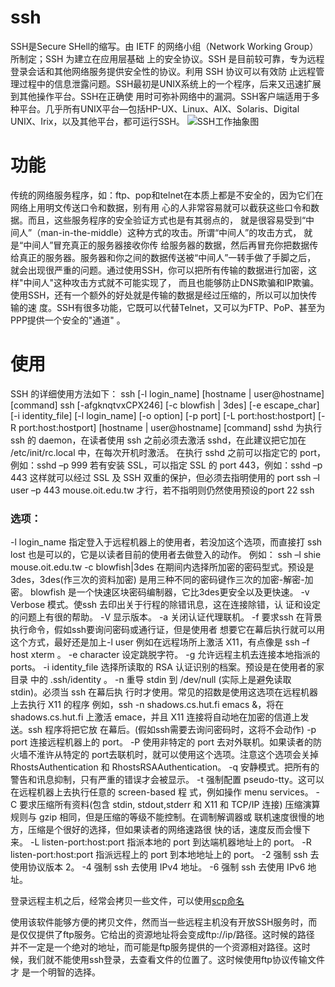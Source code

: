 # ssh
SSH是Secure SHell的缩写。由 IETF 的网络小组（Network Working Group）所制定；SSH 为建立在应用层基础
上的安全协议。SSH 是目前较可靠，专为远程登录会话和其他网络服务提供安全性的协议。利用 SSH 协议可以有效防
止远程管理过程中的信息泄露问题。SSH最初是UNIX系统上的一个程序，后来又迅速扩展到其他操作平台。SSH在正确使
用时可弥补网络中的漏洞。SSH客户端适用于多种平台。几乎所有UNIX平台—包括HP-UX、Linux、AIX、Solaris、Digital
UNIX、Irix，以及其他平台，都可运行SSH。
![SSH工作抽象图](https://baike.baidu.com/pic/ssh/10407/0/2cf5e0fe9925bc31c68ac31c57df8db1ca13705b?fr=lemma&ct=single#aid=0&pic=2cf5e0fe9925bc31c68ac31c57df8db1ca13705b)

# 功能
传统的网络服务程序，如：ftp、pop和telnet在本质上都是不安全的，因为它们在网络上用明文传送口令和数据，别有用
心的人非常容易就可以截获这些口令和数据。而且，这些服务程序的安全验证方式也是有其弱点的， 就是很容易受到“中
间人”（man-in-the-middle）这种方式的攻击。所谓“中间人”的攻击方式， 就是“中间人”冒充真正的服务器接收你传
给服务器的数据，然后再冒充你把数据传给真正的服务器。服务器和你之间的数据传送被“中间人”一转手做了手脚之后，
就会出现很严重的问题。通过使用SSH，你可以把所有传输的数据进行加密，这样"中间人"这种攻击方式就不可能实现了，
而且也能够防止DNS欺骗和IP欺骗。使用SSH，还有一个额外的好处就是传输的数据是经过压缩的，所以可以加快传输的速
度。SSH有很多功能，它既可以代替Telnet，又可以为FTP、PoP、甚至为PPP提供一个安全的"通道" 。

# 使用
SSH 的详细使用方法如下： 
ssh [-l login_name] [hostname | user@hostname] [command] ssh [-afgknqtvxCPX246] [-c blowfish | 3des] [-e escape_char] [-i identity_file] [-l login_name] [-o option] [-p port] [-L port:host:hostport] [-R port:host:hostport] [hostname | user@hostname] [command] 
sshd 
为执行 ssh 的 daemon，在读者使用 ssh 之前必须去激活 sshd，在此建议把它加在 /etc/init/rc.local 中，在每次开机时激活。 
在执行 sshd 之前可以指定它的 port，例如：sshd –p 999 
若有安装 SSL，可以指定 SSL 的 port 443，例如：sshd –p 443 
这样就可以经过 SSL 及 SSH 双重的保护，但必须去指明使用的 port 
ssh –l user –p 443 mouse.oit.edu.tw 才行，若不指明则仍然使用预设的port 22 
ssh 
### 选项： 
-l login_name 
指定登入于远程机器上的使用者，若没加这个选项，而直接打 ssh lost 也是可以的，它是以读者目前的使用者去做登入的动作。 例如： ssh –l shie mouse.oit.edu.tw 
-c blowfish|3des 
在期间内选择所加密的密码型式。预设是3des，3des(作三次的资料加密) 是用三种不同的密码键作三次的加密-解密-加密。 blowfish 是一个快速区块密码编制器，它比3des更安全以及更快速。 
-v 
Verbose 模式。使ssh 去印出关于行程的除错讯息，这在连接除错，认 证和设定的问题上有很的帮助。 
-V 
显示版本。 
-a 
关闭认证代理联机。 
-f 
要求ssh 在背景执行命令，假如ssh要询问密码或通行证，但是使用者 想要它在幕后执行就可以用这个方式，最好还是加上-l user 例如在远程场所上激活 X11，有点像是 ssh –f host xterm 。 
-e character 
设定跳脱字符。 
-g 
允许远程主机去连接本地指派的 ports。 
-i identity_file 
选择所读取的 RSA 认证识别的档案。预设是在使用者的家目录 中的 .ssh/identity 。 
-n 
重导 stdin 到 /dev/null (实际上是避免读取 stdin)。必须当 ssh 在幕后执 行时才使用。常见的招数是使用这选项在远程机器上去执行 X11 的程序 例如，ssh -n shadows.cs.hut.fi emacs &amp;，将在 shadows.cs.hut.fi 上激活 emace，并且 X11 连接将自动地在加密的信道上发送。ssh 程序将把它放 在幕后。(假如ssh需要去询问密码时，这将不会动作) 
-p port 
连接远程机器上的 port。 
-P 
使用非特定的 port 去对外联机。如果读者的防火墙不淮许从特定的 port去联机时，就可以使用这个选项。注意这个选项会关掉 RhostsAuthentication 和 RhostsRSAAuthentication。 
-q 
安静模式。把所有的警告和讯息抑制，只有严重的错误才会被显示。 
-t 
强制配置 pseudo-tty。这可以在远程机器上去执行任意的 screen-based 程 式，例如操作 menu services。 
-C 
要求压缩所有资料(包含 stdin, stdout,stderr 和 X11 和 TCP/IP 连接) 压缩演算规则与 gzip 相同，但是压缩的等级不能控制。在调制解调器或 联机速度很慢的地方，压缩是个很好的选择，但如果读者的网络速路很 快的话，速度反而会慢下来。 
-L listen-port:host:port 
指派本地的 port 到达端机器地址上的 port。 
-R listen-port:host:port 
指派远程上的 port 到本地地址上的 port。 
-2 强制 ssh 去使用协议版本 2。 
-4 强制 ssh 去使用 IPv4 地址。 
-6 强制 ssh 去使用 IPv6 地址。 

登录远程主机之后，经常会拷贝一些文件，可以使用[scp命名](https://github.com/YaowenGuo/LinuxNote/blob/master/file_transfer_scp.md)

使用该软件能够方便的拷贝文件，然而当一些远程主机没有开放SSH服务时，而是仅仅提供了ftp服务。它给出的资源地址将会变成ftp://ip/路径。这时候的路径
并不一定是一个绝对的地址，而可能是ftp服务提供的一个资源相对路径。这时候，我们就不能使用ssh登录，去查看文件的位置了。这时候使用ftp协议传输文件才
是一个明智的选择。
